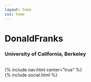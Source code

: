 ```yaml
---
layout: home
css: home
---
```


<div id="top" class="header">
    <div class="text-vertical-center">
        <h1 id="name" class="tk-mplus-1m">Donald<span>Franks</span></h1>
        <h3 class="upper">University of California, Berkeley</h3>
        <br>
        {% include nav.html center="true" %}
        <br>
        {% include social.html %}
    </div>
</div>
